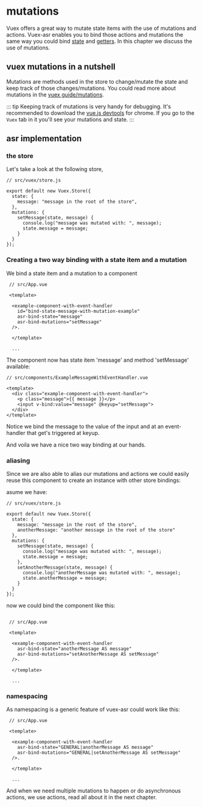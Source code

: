 # mutations

Vuex offers a great way to mutate state items with the use of mutations and actions. Vuex-asr enables you to bind those actions and mutations the same way you could bind [state](./hello-world-example.html) and [getters](getters-example.html). In this chapter we discuss the use of mutations.

## vuex mutations in a nutshell

Mutations are methods used in the store to change/mutate the state and keep track of those changes/mutations. You could read more about mutations in the [vuex guide/mutations](https://vuex.vuejs.org/guide/mutations.html).

::: tip
Keeping track of mutations is very handy for debugging. It's recommended to download the [vue.js devtools](https://chrome.google.com/webstore/detail/vuejs-devtools/nhdogjmejiglipccpnnnanhbledajbpd) for chrome. If you go to the `Vuex` tab in it you'll see your mutations and state. 
:::

## asr implementation

### the store
Let's take a look at the following store,

```js{5,8,9,10}
// src/vuex/store.js

export default new Vuex.Store({
  state: {
    message: "message in the root of the store",
  },
  mutations: {
    setMessage(state, message) {
      console.log("message was mutated with: ", message);
      state.message = message;
    }
  }
});
```

### Creating a two way binding with a state item and a mutation

We bind a state item and a mutation to a component

```vue{7,8}
 // src/App.vue
 
 <template> 
 
  <example-component-with-event-handler
    id="bind-state-message-with-mutation-example"
    asr-bind-state="message"
    asr-bind-mutations="setMessage"
  />. 

  </template>
  
  ...
```

The component now has state item 'message' and method 'setMessage' available:

```vue{6}
// src/components/ExampleMessageWithEventHandler.vue

<template>
  <div class="example-component-with-event-handler">
    <p class="message">{{ message }}</p>
    <input v-bind:value="message" @keyup="setMessage">
  </div>
</template>
```
Notice we bind the message to the value of the input and at an event-handler that get's triggered at keyup.

And voila we have a nice two way binding at our hands.

### aliasing

Since we are also able to alias our mutations and actions we could easily reuse this component to create an instance with other store bindings:

asume we have:
```js{6,13-16}
// src/vuex/store.js

export default new Vuex.Store({
  state: {
    message: "message in the root of the store",
    anotherMessage: "another message in the root of the store"
  },
  mutations: {
    setMessage(state, message) {
      console.log("message was mutated with: ", message);
      state.message = message;
    },
    setAnotherMessage(state, message) {
      console.log("anotherMessage was mutated with: ", message);
      state.anotherMessage = message;
    }
  }
});

```

now we could bind the component like this:

```vue{7,8}

 // src/App.vue
 
 <template> 
 
  <example-component-with-event-handler
    asr-bind-state="anotherMessage AS message"
    asr-bind-mutations="setAnotherMessage AS setMessage"
  />. 

  </template>
  
  ...
```

### namespacing

As namespacing is a generic feature of vuex-asr could work like this:

```vue{6,7}
 // src/App.vue
 
 <template> 
 
  <example-component-with-event-handler
    asr-bind-state="GENERAL|anotherMessage AS message"
    asr-bind-mutations="GENERAL|setAnotherMessage AS setMessage"
  />. 

  </template>
  
  ...
```

And when we need multiple mutations to happen or do asynchronous actions, we use actions, read all about it in the next chapter.